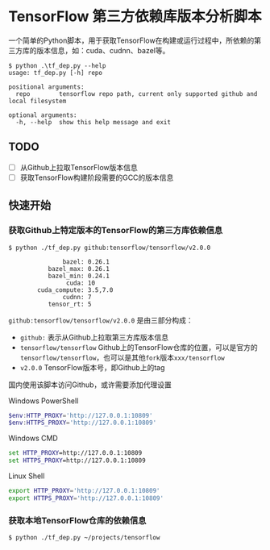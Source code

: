 # TensorFlow 第三方依赖库版本分析脚本

一个简单的Python脚本，用于获取TensorFlow在构建或运行过程中，所依赖的第三方库的版本信息，如：cuda、cudnn、bazel等。

```
$ python .\tf_dep.py --help
usage: tf_dep.py [-h] repo

positional arguments:
  repo        tensorflow repo path, current only supported github and local filesystem

optional arguments:
  -h, --help  show this help message and exit
```

## TODO

- [ ] 从Github上拉取TensorFlow版本信息
- [ ] 获取TensorFlow构建阶段需要的GCC的版本信息

## 快速开始

### 获取Github上特定版本的TensorFlow的第三方库依赖信息
```
$ python ./tf_dep.py github:tensorflow/tensorflow/v2.0.0

               bazel: 0.26.1
           bazel_max: 0.26.1
           bazel_min: 0.24.1
                cuda: 10
        cuda_compute: 3.5,7.0
               cudnn: 7
           tensor_rt: 5
```

`github:tensorflow/tensorflow/v2.0.0` 是由三部分构成：
- `github:` 表示从Github上拉取第三方库版本信息
- `tensorflow/tensorflow` Github上的TensorFlow仓库的位置，可以是官方的`tensorflow/tensorflow`，也可以是其他`fork`版本`xxx/tensorflow`
- `v2.0.0` TensorFlow版本号，即Github上的tag

国内使用该脚本访问Github，或许需要添加代理设置

Windows PowerShell
```powershell
$env:HTTP_PROXY='http://127.0.0.1:10809'
$env:HTTPS_PROXY='http://127.0.0.1:10809'
```

Windows CMD
```cmd
set HTTP_PROXY=http://127.0.0.1:10809
set HTTPS_PROXY=http://127.0.0.1:10809
```

Linux Shell
```sh
export HTTP_PROXY='http://127.0.0.1:10809'
export HTTPS_PROXY='http://127.0.0.1:10809'
```

### 获取本地TensorFlow仓库的依赖信息

```
$ python ./tf_dep.py ~/projects/tensorflow
```
